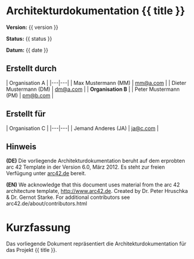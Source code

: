 # Architekturdokumentation {{ title }}

**Version:** {{ version }}

**Status:** {{ status }}

**Datum:** {{ date }}

## Erstellt durch

| Organisation A |
|---|---|
| Max Mustermann (MM) | [mm@a.com](mm@a.com) |
| Dieter Mustermann (DM) | [dm@a.com](dm@a.com) |
| **Organisation B** |
| Peter Mustermann (PM) | [pm@b.com](pm@b.com) |


## Erstellt für

| Organisation C |
|---|---|
| Jemand Anderes (JA) | [ja@c.com](ja@c.com) |


## Hinweis

**(DE)**
   Die vorliegende Architekturdokumentation beruht auf dem erprobten arc 42
   Template in der Version 6.0, März 2012. Es steht zur freien Verfügung unter
   [arc42.de](http://www.arc42.de) bereit.

**(EN)**
   We acknowledge that this document uses material from the arc 42 architecture  template, http://www.arc42.de. Created by Dr. Peter Hruschka & Dr. Gernot Starke. For additional contributors see arc42.de/about/contributors.html


# Kurzfassung
Das vorliegende Dokument repräsentiert die Architekturdokumentation für das Projekt {{ title }}.
